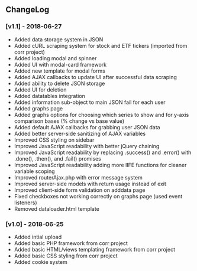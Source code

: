 

## ChangeLog
### [v1.1] - 2018-06-27
- Added data storage system in JSON
- Added cURL scraping system for stock and ETF tickers (imported from corr project)
- Added loading modal and spinner
- Added UI with modal-card framework
- Added new template for modal forms
- Added AJAX callbacks to update UI after successful data scraping
- Added ability to delete JSON storage
- Added UI for deletion
- Added datatables integration
- Added information sub-object to main JSON fail for each user
- Added graphs page
- Added graphs options for choosing which series to show and for y-axis comparison bases (% change vs base value)
- Added default AJAX callbacks for grabbing user JSON data
- Added better server-side sanitizing of AJAX variables
- Improved CSS styling on sidebar
- Improved JavaScript readability with better jQuery chaining
- Improved JavaScript readability by replacing .success() and .error() with .done(), .then(), and .fail() promises
- Improved JavaScript readability adding more IIFE functions for cleaner variable scoping
- Improved routerAjax.php with error message system
- Improved server-side models with return usage instead of exit
- Improved client-side form validation on adddata page
- Fixed checkboxes not working correctly on graphs page (used event listeners)
- Removed dataloader.html template

### [v1.0] - 2018-06-25
- Added intial upload
- Added basic PHP framework from corr project
- Added basic HTML/views templating framework from corr project
- Added basic CSS styling from corr project
- Added cookie system